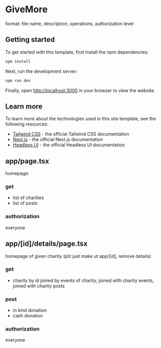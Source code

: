 # GiveMore

format: file name, description, operations, authorization level

## Getting started

To get started with this template, first install the npm dependencies:

```bash
npm install
```

Next, run the development server:

```bash
npm run dev
```

Finally, open [http://localhost:3000](http://localhost:3000) in your browser to view the website.

## Learn more

To learn more about the technologies used in this site template, see the following resources:

- [Tailwind CSS](https://tailwindcss.com/docs) - the official Tailwind CSS documentation
- [Next.js](https://nextjs.org/docs) - the official Next.js documentation
- [Headless UI](https://headlessui.dev) - the official Headless UI documentation

## app/page.tsx

homepage:

### get

- list of charities
- list of posts


### authorization

everyone



## app/[id]/details/page.tsx

homepage of given charity (plz just make ut app/[id], remove details)

### get

- charity by id joined by events of charity, joined with charity events, joined with charity posts

### post

- in kind donation
- cash donation

### authorization

everyone


## 




